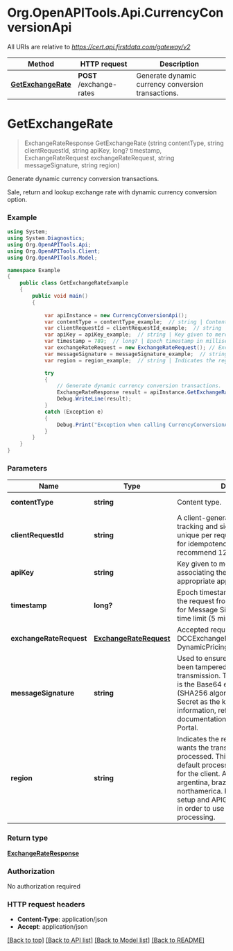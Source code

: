 # Org.OpenAPITools.Api.CurrencyConversionApi

All URIs are relative to *https://cert.api.firstdata.com/gateway/v2*

Method | HTTP request | Description
------------- | ------------- | -------------
[**GetExchangeRate**](CurrencyConversionApi.md#getexchangerate) | **POST** /exchange-rates | Generate dynamic currency conversion transactions.


<a name="getexchangerate"></a>
# **GetExchangeRate**
> ExchangeRateResponse GetExchangeRate (string contentType, string clientRequestId, string apiKey, long? timestamp, ExchangeRateRequest exchangeRateRequest, string messageSignature, string region)

Generate dynamic currency conversion transactions.

Sale, return and lookup exchange rate with dynamic currency conversion option.

### Example
```csharp
using System;
using System.Diagnostics;
using Org.OpenAPITools.Api;
using Org.OpenAPITools.Client;
using Org.OpenAPITools.Model;

namespace Example
{
    public class GetExchangeRateExample
    {
        public void main()
        {
            
            var apiInstance = new CurrencyConversionApi();
            var contentType = contentType_example;  // string | Content type. (default to application/json)
            var clientRequestId = clientRequestId_example;  // string | A client-generated ID for request tracking and signature creation, unique per request.  This is also used for idempotency control. We recommend 128-bit UUID format.
            var apiKey = apiKey_example;  // string | Key given to merchant after boarding associating their requests with the appropriate app in Apigee.
            var timestamp = 789;  // long? | Epoch timestamp in milliseconds in the request from a client system. Used for Message Signature generation and time limit (5 mins).
            var exchangeRateRequest = new ExchangeRateRequest(); // ExchangeRateRequest | Accepted request types: DCCExchangeRateRequest and DynamicPricingExchangeRateRequest.
            var messageSignature = messageSignature_example;  // string | Used to ensure the request has not been tampered with during transmission. The Message-Signature is the Base64 encoded HMAC hash (SHA256 algorithm with the API Secret as the key.) For more information, refer to the supporting documentation on the Developer Portal. (optional) 
            var region = region_example;  // string | Indicates the region where the client wants the transaction to be processed. This will override the default processing region identified for the client. Available options are argentina, brazil, germany, india and northamerica. Region specific store setup and APIGEE boarding is required in order to use an alternate region for processing. (optional) 

            try
            {
                // Generate dynamic currency conversion transactions.
                ExchangeRateResponse result = apiInstance.GetExchangeRate(contentType, clientRequestId, apiKey, timestamp, exchangeRateRequest, messageSignature, region);
                Debug.WriteLine(result);
            }
            catch (Exception e)
            {
                Debug.Print("Exception when calling CurrencyConversionApi.GetExchangeRate: " + e.Message );
            }
        }
    }
}
```

### Parameters

Name | Type | Description  | Notes
------------- | ------------- | ------------- | -------------
 **contentType** | **string**| Content type. | [default to application/json]
 **clientRequestId** | **string**| A client-generated ID for request tracking and signature creation, unique per request.  This is also used for idempotency control. We recommend 128-bit UUID format. | 
 **apiKey** | **string**| Key given to merchant after boarding associating their requests with the appropriate app in Apigee. | 
 **timestamp** | **long?**| Epoch timestamp in milliseconds in the request from a client system. Used for Message Signature generation and time limit (5 mins). | 
 **exchangeRateRequest** | [**ExchangeRateRequest**](ExchangeRateRequest.md)| Accepted request types: DCCExchangeRateRequest and DynamicPricingExchangeRateRequest. | 
 **messageSignature** | **string**| Used to ensure the request has not been tampered with during transmission. The Message-Signature is the Base64 encoded HMAC hash (SHA256 algorithm with the API Secret as the key.) For more information, refer to the supporting documentation on the Developer Portal. | [optional] 
 **region** | **string**| Indicates the region where the client wants the transaction to be processed. This will override the default processing region identified for the client. Available options are argentina, brazil, germany, india and northamerica. Region specific store setup and APIGEE boarding is required in order to use an alternate region for processing. | [optional] 

### Return type

[**ExchangeRateResponse**](ExchangeRateResponse.md)

### Authorization

No authorization required

### HTTP request headers

 - **Content-Type**: application/json
 - **Accept**: application/json

[[Back to top]](#) [[Back to API list]](../README.md#documentation-for-api-endpoints) [[Back to Model list]](../README.md#documentation-for-models) [[Back to README]](../README.md)

